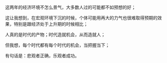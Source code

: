 这两年的经济环境不怎么景气，大多数人过的可能都不如预想的好；

这让我想到，在宏观环境下沉的时候，个体可能用再大的力气也很难取得预期的效果，特别是跟经济处于上升期的时候相比；

人真的是时代的产物；时代造就机会，从而造就人；

但我想，每个时代都有每个时代的机会，当把握当下；

有句话是：悲观者正确，乐观者成功。